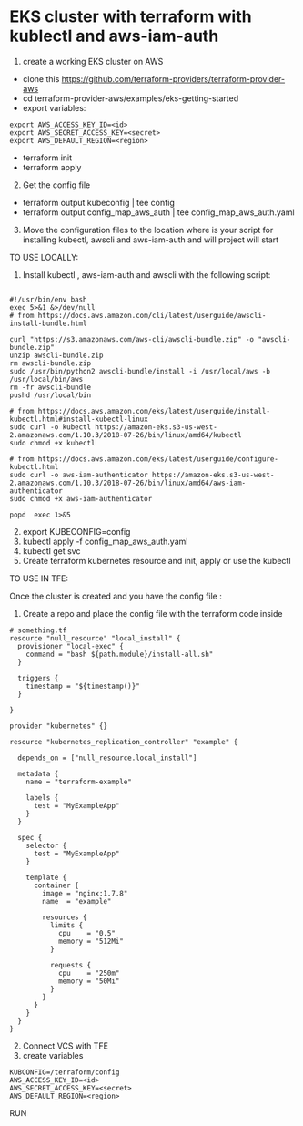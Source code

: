 # EKS cluster with terraform with kublectl and aws-iam-auth

1. create a working EKS cluster on AWS
- clone this https://github.com/terraform-providers/terraform-provider-aws
- cd terraform-provider-aws/examples/eks-getting-started
- export variables:
```
export AWS_ACCESS_KEY_ID=<id>
export AWS_SECRET_ACCESS_KEY=<secret>
export AWS_DEFAULT_REGION=<region>
```      
   
- terraform init
- terraform apply
2. Get the config file
- terraform output kubeconfig | tee config
- terraform output config_map_aws_auth | tee config_map_aws_auth.yaml  

3. Move the configuration files to the location where is your script for installing kubectl, awscli and aws-iam-auth and will project will start

TO USE LOCALLY:
1. Install kubectl , aws-iam-auth and awscli with the following script:
```

#!/usr/bin/env bash  
exec 5>&1 &>/dev/null  
# from https://docs.aws.amazon.com/cli/latest/userguide/awscli-install-bundle.html 

curl "https://s3.amazonaws.com/aws-cli/awscli-bundle.zip" -o "awscli-bundle.zip" 
unzip awscli-bundle.zip 
rm awscli-bundle.zip 
sudo /usr/bin/python2 awscli-bundle/install -i /usr/local/aws -b /usr/local/bin/aws 
rm -fr awscli-bundle  
pushd /usr/local/bin  

# from https://docs.aws.amazon.com/eks/latest/userguide/install-kubectl.html#install-kubectl-linux 
sudo curl -o kubectl https://amazon-eks.s3-us-west-2.amazonaws.com/1.10.3/2018-07-26/bin/linux/amd64/kubectl 
sudo chmod +x kubectl  

# from https://docs.aws.amazon.com/eks/latest/userguide/configure-kubectl.html 
sudo curl -o aws-iam-authenticator https://amazon-eks.s3-us-west-2.amazonaws.com/1.10.3/2018-07-26/bin/linux/amd64/aws-iam-authenticator 
sudo chmod +x aws-iam-authenticator  

popd  exec 1>&5

```
2.    export KUBECONFIG=config
3.    kubectl apply -f config_map_aws_auth.yaml
4.    kubectl get svc
5.    Create terraform kubernetes resource and init, apply or use the kubectl

TO USE IN TFE:

 Once the cluster is created and you have the config file :

1. Create a repo and place the config file with the terraform code inside

```
# something.tf
resource "null_resource" "local_install" {
  provisioner "local-exec" {
    command = "bash ${path.module}/install-all.sh"
  }

  triggers {
    timestamp = "${timestamp()}"
  }

}

provider "kubernetes" {}

resource "kubernetes_replication_controller" "example" {

  depends_on = ["null_resource.local_install"]

  metadata {
    name = "terraform-example"

    labels {
      test = "MyExampleApp"
    }
  }

  spec {
    selector {
      test = "MyExampleApp"
    }

    template {
      container {
        image = "nginx:1.7.8"
        name  = "example"

        resources {
          limits {
            cpu    = "0.5"
            memory = "512Mi"
          }

          requests {
            cpu    = "250m"
            memory = "50Mi"
          }
        }
      }
    }
  }
}
```

2. Connect VCS with TFE
3. create variables
```
KUBCONFIG=/terraform/config
AWS_ACCESS_KEY_ID=<id>
AWS_SECRET_ACCESS_KEY=<secret>
AWS_DEFAULT_REGION=<region>

```
RUN
